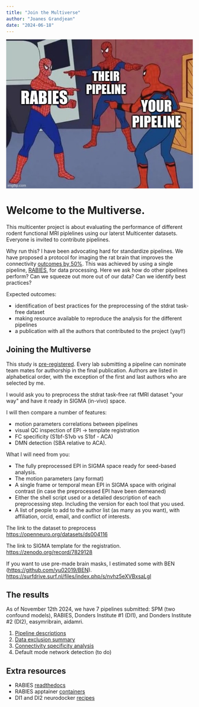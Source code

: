 ```yaml
---
title: "Join the Multiverse"
author: "Joanes Grandjean"
date: "2024-06-18"
---
```


![title card](assets/pictures/title.jpg)

# Welcome to the Multiverse. 
This multicenter project is about evaluating the performance of different rodent functional MRI piplelines using our laterst Multicenter datasets. Everyone is invited to contribute pipelines.  

Why run this? I have been advocating hard for standardize pipelines. We have proposed a protocol for imaging the rat brain that improves the connectivity [outcomes by 50%](https://pubmed.ncbi.nlm.nih.gov/36973511/). This was achieved by using a single pipeline, [RABIES](https://github.com/CoBrALab/RABIE), for data processing. Here we ask how do other pipelines perform? Can we squeeze out more out of our data? Can we identify best practices? 

Expected outcomes: 
- identification of best practices for the preprocessing of the stdrat task-free dataset
- making resource available to reproduce the analysis for the different pipelines
- a publication with all the authors that contributed to the project (yay!!)

## Joining the Multiverse

This study is [pre-registered](https://osf.io/pmdge). Every lab submitting a pipeline can nominate team mates for authorship in the final publication. Authors are listed in alphabetical order, with the exception of the first and last authors who are selected by me.   

I would ask you to preprocess the stdrat task-free rat fMRI dataset "your way" and have it ready in SIGMA (in-vivo) space.

I will then compare a number of features: 
 - motion parameters correlations between pipelines
 - visual QC inspection of EPI -> template registration
 - FC specificity (S1bf-S1vb vs S1bf - ACA)
 - DMN detection (SBA relative to ACA).  

What I will need from you: 
- The fully preprocessed EPI in SIGMA space ready for seed-based analysis.
- The motion parameters (any format)
- A single frame or temporal mean EPI in SIGMA space with original contrast (in case the preprocessed EPI have been demeaned)
- Either the shell script used or a detailed description of each preprocessing step. Including the version for each tool that you used. 
- A list of people to add to the author list (as many as you want), with affiliation, orcid, email, and conflict of interests. 

The link to the dataset to preprocess
https://openneuro.org/datasets/ds004116

The link to SIGMA template for the registration. 
https://zenodo.org/record/7829128

If you want to use pre-made brain masks, I estimated some with BEN (https://github.com/yu02019/BEN).
https://surfdrive.surf.nl/files/index.php/s/nvhz5eXVBxsaLgl

## The results
As of November 12th 2024, we have 7 pipelines submitted: SPM (two confound models), RABIES, Donders Institute #1 (DI1), and Donders Institute #2 (DI2), easymribrain, aidamri.

1. [Pipeline descriptions](pipeline.md)
2. [Data exclusion summary](exclusion.qmd)
4. [Connectivity specificity analysis](specificity.md) 
5. Default mode network detection (to do)

## Extra resources
- RABIES [readthedocs](https://rabies.readthedocs.io/en/latest/)
- RABIES apptainer [containers](https://github.com/CoBrALab/RABIES/releases)
- DI1 and DI2 neurodocker [recipes](https://github.com/grandjeanlab/apptainer/blob/main/neurodocker/neurodocker)
